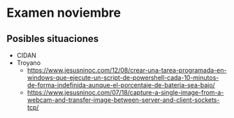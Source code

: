 # Examen noviembre

## Posibles situaciones
- CIDAN
- Troyano
  - https://www.jesusninoc.com/12/08/crear-una-tarea-programada-en-windows-que-ejecute-un-script-de-powershell-cada-10-minutos-de-forma-indefinida-aunque-el-porcentaje-de-bateria-sea-bajo/
  - https://www.jesusninoc.com/07/18/capture-a-single-image-from-a-webcam-and-transfer-image-between-server-and-client-sockets-tcp/
